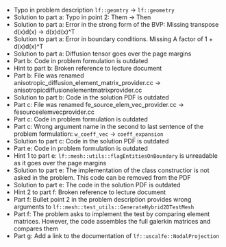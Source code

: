 - Typo in problem description `lf::geomtry` -> `lf::geometry`
- Solution to part a: Typo in point 2: Them -> Then
- Solution to part a: Error in the strong form of the BVP: Missing transpose d(x)d(x) -> d(x)d(x)^T
- Solution to part a: Error in boundary conditions. Missing A factor of 1 + d(x)d(x)^T
- Solution to part a: Diffusion tensor goes over the page margins
- Part b: Code in problem formulation is outdated
- Hint to part b: Broken reference to lecture document
- Part b: File was renamed anisotropic_diffusion_element_matrix_provider.cc -> anisotropicdiffusionelementmatrixprovider.cc
- Solution to part b: Code in the solution PDF is outdated
- Part c: File was renamed fe_source_elem_vec_provider.cc -> fesourceelemvecprovider.cc
- Part c: Code in problem formulation is outdated
- Part c: Wrong argument name in the second to last sentence of the problem formulation: `w_coeff_vec` -> `coeff_expansion`
- Solution to part c: Code in the solution PDF is outdated
- Part e: Code in problem formulation is outdated
- Hint 1 to part e: `lf::mesh::utils::flagEntitiesOnBoundary` is unreadable as it goes over the page margins
- Solution to part e: The implementation of the class constructior is not asked in the problem. This code can be removed from the PDF
- Solution to part e: The code in the solution PDF is outdated
- Hint 2 to part f: Broken reference to lecture document
- Part f: Bullet point 2 in the problem description provides wrong arguments to `lf::mesh::test_utils::GenerateHybrid2DTestMesh`
- Part f: The problem asks to implement the test by comparing element matrices. However, the code assembles the full galerkin matrices and compares them
- Part g: Add a link to the documentation of `lf::uscalfe::NodalProjection`
